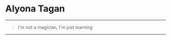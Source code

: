 Alyona Tagan
============

-------------------     ----------------------------

 > I'm not a magician, I'm just learning
 
-------------------     ----------------------------
